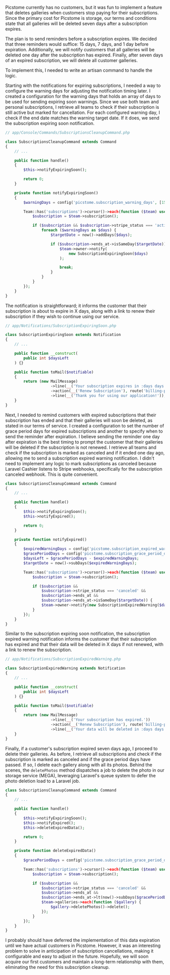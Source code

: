 Picstome currently has no customers, but it was fun to implement a feature that deletes galleries when customers stop paying for their subscriptions. Since the primary cost for Picstome is storage, our terms and conditions state that all galleries will be deleted seven days after a subscription expires.

The plan is to send reminders before a subscription expires. We decided that three reminders would suffice: 15 days, 7 days, and 1 day before expiration. Additionally, we will notify customers that all galleries will be deleted one day after the subscription has expired. Finally, after seven days of an expired subscription, we will delete all customer galleries.

To implement this, I needed to write an artisan command to handle the logic.

Starting with the notifications for expiring subscriptions, I needed a way to configure the warning days for adjusting the notification timing later. I created a configuration for the warning days that holds an array of days to be used for sending expiring soon warnings. Since we use both team and personal subscriptions, I retrieve all teams to check if their subscription is still active but marked for cancellation. For each configured warning day, I check if the end date matches the warning target date. If it does, we send the subscription expiring soon notification.

```php
// app/Console/Commands/SubscriptionsCleanupCommand.php

class SubscriptionsCleanupCommand extends Command
{
    // ...

    public function handle()
    {
        $this->notifyExpiringSoon();

        return 0;
    }

    private function notifyExpiringSoon()
    {
        $warningDays = config('picstome.subscription_warning_days', [15, 7, 1]);

        Team::has('subscriptions')->cursor()->each(function ($team) use ($warningDays) {
            $subscription = $team->subscription();

            if ($subscription && $subscription->stripe_status === 'active' && $subscription->ends_at) {
                foreach ($warningDays as $days) {
                    $targetDate = now()->addDays($days);

                    if ($subscription->ends_at->isSameDay($targetDate)) {
                        $team->owner->notify(
                            new SubscriptionExpiringSoon($days)
                        );

                        break;
                    }
                }
            }
        });
    }
}
```

The notification is straightforward; it informs the customer that their subscription is about to expire in X days, along with a link to renew their subscription if they wish to continue using our service.

```php
// app/Notifications/SubscriptionExpiringSoon.php

class SubscriptionExpiringSoon extends Notification
{
    // ...

    public function __construct(
        public int $daysLeft
    ) {}

    public function toMail($notifiable)
    {
        return (new MailMessage)
                    ->line(__('Your subscription expires in :days days.', ['days' => $this->daysLeft]))
                    ->action(__('Renew Subscription'), route('billing-portal'))
                    ->line(__('Thank you for using our application!'));
    }
}
```

Next, I needed to remind customers with expired subscriptions that their subscription has ended and that their galleries will soon be deleted, as stated in our terms of service. I created a configuration to set the number of grace period days for expired subscriptions and another to specify when to send the reminder after expiration. I believe sending the reminder one day after expiration is the best timing to prompt the customer that their galleries will be deleted if the subscription is not renewed. I retrieve all teams and check if the subscription is marked as canceled and if it ended one day ago, allowing me to send a subscription expired warning notification. I didn't need to implement any logic to mark subscriptions as canceled because Laravel Cashier listens to Stripe webhooks, specifically for the subscription canceled webhook. This is quite convenient.

```php
class SubscriptionsCleanupCommand extends Command
{
    // ...

    public function handle()
    {
        $this->notifyExpiringSoon();
        $this->notifyExpired();

        return 0;
    }

    private function notifyExpired()
    {
        $expiredWarningDays = config('picstome.subscription_expired_warning_days', 1);
        $gracePeriodDays = config('picstome.subscription_grace_period_days', 7);
        $daysLeft = $gracePeriodDays - $expiredWarningDays;
        $targetDate = now()->subDays($expiredWarningDays);

        Team::has('subscriptions')->cursor()->each(function ($team) use ($targetDate, $daysLeft) {
            $subscription = $team->subscription();

            if ($subscription &&
                $subscription->stripe_status === 'canceled' &&
                $subscription->ends_at &&
                $subscription->ends_at->isSameDay($targetDate)) {
                $team->owner->notify(new SubscriptionExpiredWarning($daysLeft));
            }
        });
    }
}
```

Similar to the subscription expiring soon notification, the subscription expired warning notification informs the customer that their subscription has expired and that their data will be deleted in X days if not renewed, with a link to renew the subscription.

```php
// app/Notifications/SubscriptionExpiredWarning.php

class SubscriptionExpiredWarning extends Notification
{
    // ...

    public function __construct(
        public int $daysLeft
    ) {}

    public function toMail($notifiable)
    {
        return (new MailMessage)
                    ->line(__('Your subscription has expired.'))
                    ->action(__('Renew Subscription'), route('billing-portal'))
                    ->line(__('Your data will be deleted in :days days if not renewed.', ['days' => $this->daysLeft]));
    }
}
```

Finally, if a customer's subscription expired seven days ago, I proceed to delete their galleries. As before, I retrieve all subscriptions and check if the subscription is marked as canceled and if the grace period days have passed. If so, I delete each gallery along with all its photos. Behind the scenes, the `deletePhotos` method dispatches a job to delete the photo in our storage service (MEGA), leveraging Laravel's queue system to defer the photo deletion load to a Laravel job.

```php
class SubscriptionsCleanupCommand extends Command
{
    // ...

    public function handle()
    {
        $this->notifyExpiringSoon();
        $this->notifyExpired();
        $this->deleteExpiredData();

        return 0;
    }

    private function deleteExpiredData()
    {
        $gracePeriodDays = config('picstome.subscription_grace_period_days', 7);

        Team::has('subscriptions')->cursor()->each(function ($team) use ($gracePeriodDays) {
            $subscription = $team->subscription();

            if ($subscription &&
                $subscription->stripe_status === 'canceled' &&
                $subscription->ends_at &&
                $subscription->ends_at->lt(now()->subDays($gracePeriodDays))) {
                $team->galleries->each(function ($gallery) {
                    $gallery->deletePhotos()->delete();
                });
            }
        });
    }
}
```

I probably should have deferred the implementation of this data expiration until we have actual customers in Picstome. However, it was an interesting problem to solve in anticipation of subscription cancellations, making it configurable and easy to adjust in the future. Hopefully, we will soon acquire our first customers and maintain a long-term relationship with them, eliminating the need for this subscription cleanup.
